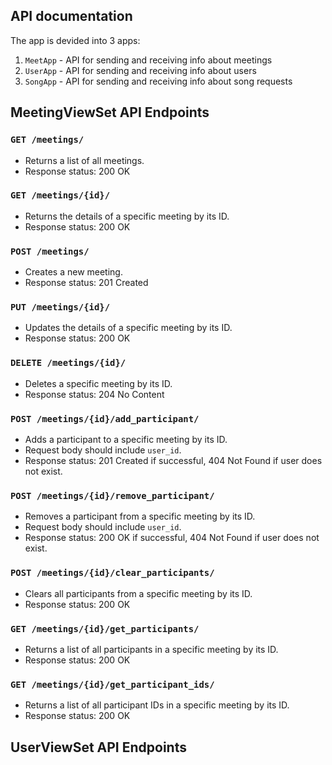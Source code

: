 ## API documentation
The app is devided into 3 apps:
1. `MeetApp` - API  for sending and receiving info about meetings
2. `UserApp` - API for sending and receiving info about users
3. `SongApp` - API for sending and receiving info about song requests

## MeetingViewSet API Endpoints

### `GET /meetings/`
- Returns a list of all meetings.
- Response status: 200 OK

### `GET /meetings/{id}/`
- Returns the details of a specific meeting by its ID.
- Response status: 200 OK

### `POST /meetings/`
- Creates a new meeting.
- Response status: 201 Created

### `PUT /meetings/{id}/`
- Updates the details of a specific meeting by its ID.
- Response status: 200 OK

### `DELETE /meetings/{id}/`
- Deletes a specific meeting by its ID.
- Response status: 204 No Content

### `POST /meetings/{id}/add_participant/`
- Adds a participant to a specific meeting by its ID.
- Request body should include `user_id`.
- Response status: 201 Created if successful, 404 Not Found if user does not exist.

### `POST /meetings/{id}/remove_participant/`
- Removes a participant from a specific meeting by its ID.
- Request body should include `user_id`.
- Response status: 200 OK if successful, 404 Not Found if user does not exist.

### `POST /meetings/{id}/clear_participants/`
- Clears all participants from a specific meeting by its ID.
- Response status: 200 OK

### `GET /meetings/{id}/get_participants/`
- Returns a list of all participants in a specific meeting by its ID.
- Response status: 200 OK

### `GET /meetings/{id}/get_participant_ids/`
- Returns a list of all participant IDs in a specific meeting by its ID.
- Response status: 200 OK

## UserViewSet API Endpoints